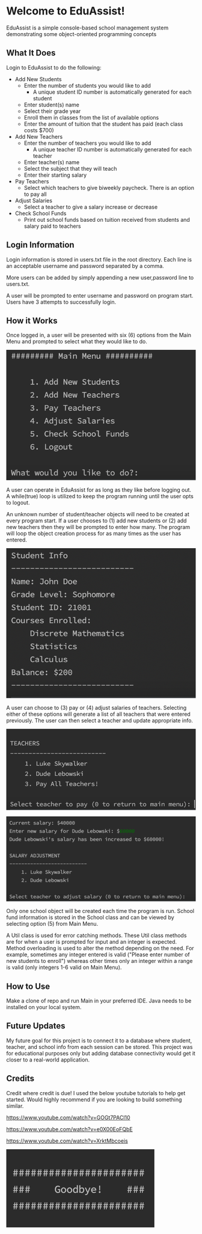 # Welcome to EduAssist!
EduAssist is a simple console-based school management system demonstrating some object-oriented programming concepts
## What It Does
Login to EduAssist to do the following:
- Add New Students
	- Enter the number of students you would like to add
		- A unique student ID number is automatically generated for each student
	- Enter student(s) name
	- Select their grade year
	- Enroll them in classes from the list of available options
	- Enter the amount of tuition that the student has paid (each class costs $700)
- Add New Teachers
	- Enter the number of teachers you would like to add
		- A unique teacher ID number is automatically generated for each teacher
	- Enter teacher(s) name
	- Select the subject that they will teach
	- Enter their starting salary
- Pay Teachers
	- Select which teachers to give biweekly paycheck. There is an option to pay all
- Adjust Salaries
	- Select a teacher to give a salary increase or decrease
- Check School Funds
	- Print out school funds based on tuition received from students and salary paid to teachers

## Login Information
Login information is stored in users.txt file in the root directory. Each line is an acceptable username and password separated by a comma.

More users can be added by simply appending a new user,password line to users.txt.

A user will be prompted to enter username and password on program start. Users have 3 attempts to successfully login.

## How it Works 
Once logged in, a user will be presented with six (6) options from the Main Menu and prompted to select what they would like to do.

![Screenshot 1](images/mainMenu.png)

A user can operate in EduAssist for as long as they like before logging out. A while(true) loop is utilized to keep the program running until the user opts to logout.

An unknown number of student/teacher objects will need to be created at every program start. If a user chooses to (1) add new students or (2) add new teachers then they will be prompted to enter how many. The program will loop the object creation process for as many times as the user has entered.

![Screenshot 2](images/studentInfo.png)

A user can choose to (3) pay or (4) adjust salaries of teachers. Selecting either of these options will generate a list of all teachers that were entered previously. The user can then select a teacher and update appropriate info.

![Screenshot 3](images/payTeachers.png)

![Screenshot 4](images/adjustSalary.png)

Only one school object will be created each time the program is run. School fund information is stored in the School class and can be viewed by selecting option (5) from Main Menu.

A Util class is used for error catching methods. These Util class methods are for when a user is prompted for input and an integer is expected. Method overloading is used to alter the method depending on the need. For example, sometimes any integer entered is valid ("Please enter number of new students to enroll") whereas other times only an integer within a range is valid (only integers 1-6 valid on Main Menu).

## How to Use
Make a clone of repo and run Main in your preferred IDE. Java needs to be installed on your local system.

## Future Updates
My future goal for this project is to connect it to a database where student, teacher, and school info from each session can be stored.  This project was for educational purposes only but adding database connectivity would get it closer to a real-world application.

## Credits
Credit where credit is due! I used the below youtube tutorials to help get started. Would highly recommend if you are looking to build something similar.

https://www.youtube.com/watch?v=GOGt7PACl10

https://www.youtube.com/watch?v=e0X00EoFQbE

https://www.youtube.com/watch?v=XrktMbcoeis

![Screenshot 5](images/goodbye.png)










 





